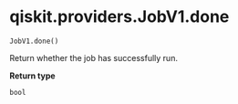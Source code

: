 # qiskit.providers.JobV1.done

`JobV1.done()`

Return whether the job has successfully run.

**Return type**

`bool`
